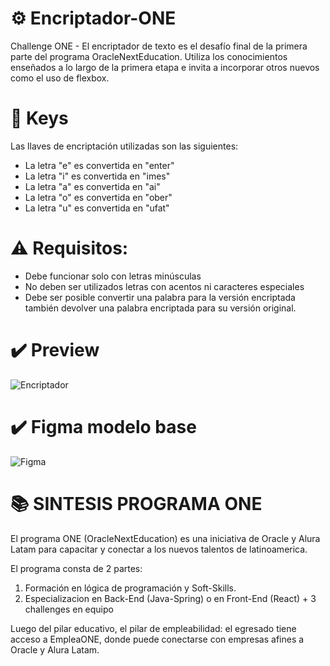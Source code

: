 # ⚙️ Encriptador-ONE 
Challenge ONE - El encriptador de texto es el desafío final de la primera parte del programa OracleNextEducation. Utiliza los conocimientos enseñados a lo largo de la primera etapa e invita a incorporar otros nuevos como el uso de flexbox.

# 🔑 Keys
Las llaves de encriptación utilizadas son las siguientes:

* La letra "e" es convertida en "enter"
* La letra "i" es convertida en "imes"
* La letra "a" es convertida en "ai"
* La letra "o" es convertida en "ober"
* La letra "u" es convertida en "ufat"

# ⚠️ Requisitos:

* Debe funcionar solo con letras minúsculas
* No deben ser utilizados letras con acentos ni caracteres especiales
* Debe ser posible convertir una palabra para la versión encriptada también devolver una palabra encriptada para su versión original.

# ✔️ Preview
![Encriptador](https://github.com/MartinC00/Encriptador-ONE/assets/102315066/2da07d5a-0b1d-4210-a310-01b4d14abc79)

# ✔️ Figma modelo base
![Figma](https://github.com/MartinC00/Encriptador-ONE/assets/102315066/5f1937ce-63c6-45eb-acf3-585ee7df98cf)

# 📚 SINTESIS PROGRAMA ONE
El programa ONE (OracleNextEducation) es una iniciativa de Oracle y Alura Latam para capacitar y conectar a los nuevos talentos de latinoamerica.

El programa consta de 2 partes:

1. Formación en lógica de programación y Soft-Skills.
2. Especializacion en Back-End (Java-Spring) o en Front-End (React) + 3 challenges en equipo

Luego del pilar educativo, el pilar de empleabilidad: el egresado tiene acceso a EmpleaONE, donde puede conectarse con empresas afines a Oracle y Alura Latam.



